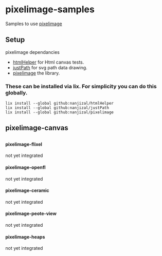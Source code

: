 # pixelimage-samples
Samples to use [pixelimage](https://github.com/nanjizal/pixelimage/)

## Setup
pixelimage dependancies
- [htmlHelper](https://github.com/nanjizal/htmlHelper/) for Html canvas tests.
- [justPath](https://github.com/nanjizal/justPath/) for svg path data drawing.
- [pixelimage](https://github.com/nanjizal/pixelimage/) the library.
  
### These can be installed via lix. For simplicity you can do this globally.
```
lix install --global github:nanjizal/htmlHelper
lix install --global github:nanjizal/justPath
lix install --global github:nanjizal/pixelimage
```
## pixelimage-canvas
  
  
  
  
  
## 
#### pixelimage-flixel
not yet integrated

#### pixelimage-openfl
not yet integrated

#### pixelimage-ceramic
not yet integrated

#### pixelimage-peote-view
not yet integrated

#### pixelimage-heaps
not yet integrated
